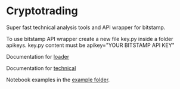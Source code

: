 # Cryptotrading
Super fast technical analysis tools and API wrapper for bitstamp.

To use bitstamp API wrapper create a new file key.py inside a folder apikeys. key.py content must be apikey="YOUR BITSTAMP API KEY"

Documentation for [loader](https://giuliovaccari.it/cryptotrading/html/loaders.html)

Documentation for [technical](https://giuliovaccari.it/cryptotrading/html/technical.html)

Notebook examples in the [example folder](../../examples).
